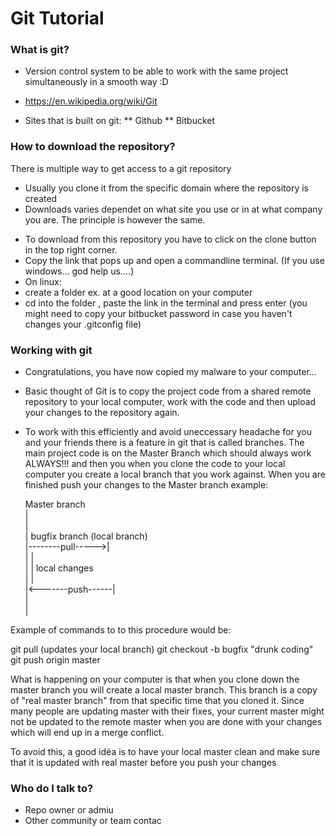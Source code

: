 # Git Tutorial #

### What is git? ###

* Version control system to be able to work with the same project simultaneously in a smooth way :D

* https://en.wikipedia.org/wiki/Git

* Sites that is built on git:
** Github
** Bitbucket

### How to download the repository? ###

There is multiple way to get access to a git repository
- Usually you clone it from the specific domain where the repository is created
- Downloads varies dependet on what site you use or in at what company you are. The principle is however the same.

* To download from this repository you have to click on the clone button in the top right corner.
* Copy the link that pops up and open a commandline terminal. (If you use windows... god help us....)
* On linux:
* create a folder ex. <gitTutorial> at a good location on your computer
* cd into the folder <gitTutorial>, paste the link in the terminal and press enter (you might need to copy your bitbucket password in case you haven't changes your .gitconfig file)

### Working with git ###

* Congratulations, you have now copied my malware to your computer...
* Basic thought of Git is to copy the project code from a shared remote repository to your local computer, work with the code and then upload your changes to the repository again.  
* To work with this efficiently and avoid uneccessary headache for you and your friends there is a feature in git that is called branches. The main project code is on the Master Branch which should always work ALWAYS!!! and then you when you clone the code to your local computer you create a local branch that you work against. When you are finished push your changes to the Master branch example:

  Master branch<br />
  	|<br />
	|<br />
	|	     bugfix branch (local branch)<br />
	|--------pull----->|<br />
	|		   |<br />
	|		   | local changes<br />
	|	      	   |<br />
        |<-------push------|<br />
	|<br />
	|<br />

Example of commands to to this procedure would be:

git pull (updates your local branch)
git checkout -b bugfix
"drunk coding"
git push origin master

What is happening on your computer is that when you clone down the master branch you will create a local master branch. This branch is a copy of "real master branch" from that specific time that you cloned it. Since many people are updating master with their fixes, your current master might not be updated to the remote master when you are done with your changes which will end up in a merge conflict.

To avoid this, a good idéa is to have your local master clean and make sure that it is updated with real master before you push your changes    

### Who do I talk to? ###
* Repo owner or admiu
* Other community or team contac